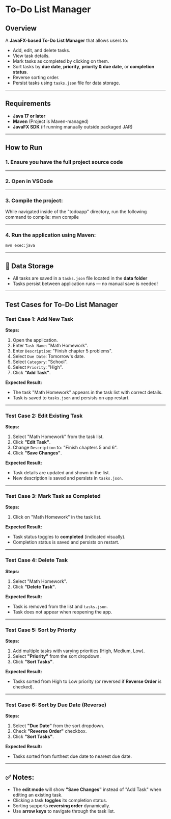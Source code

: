 # To-Do List Manager

## Overview
A **JavaFX-based To-Do List Manager** that allows users to:
- Add, edit, and delete tasks.
- View task details.
- Mark tasks as completed by clicking on them.
- Sort tasks by **due date**, **priority**, **priority & due date**, or **completion status**.
- Reverse sorting order.
- Persist tasks using `tasks.json` file for data storage.

---

## Requirements
- **Java 17 or later**
- **Maven** (Project is Maven-managed)
- **JavaFX SDK** (if running manually outside packaged JAR)

---

## How to Run

### 1. Ensure you have the full project source code

---

### 2. Open in VSCode

---

### 3. Compile the project:
While navigated inside of the "todoapp" directory, run the following command to compile:
    mvn compile

---

### 4. Run the application using Maven:
    mvn exec:java

---

## 💾 Data Storage
- All tasks are saved in a `tasks.json` file located in the **data folder**
- Tasks persist between application runs — no manual save is needed!

---

## Test Cases for To-Do List Manager

### Test Case 1: Add New Task
**Steps:**
1. Open the application.
2. Enter `Task Name`: "Math Homework".
3. Enter `Description`: "Finish chapter 5 problems".
4. Select `Due Date`: Tomorrow's date.
5. Select `Category`: "School".
6. Select `Priority`: "High".
7. Click **"Add Task"**.

**Expected Result:**
- The task "Math Homework" appears in the task list with correct details.
- Task is saved to `tasks.json` and persists on app restart.

---

### Test Case 2: Edit Existing Task
**Steps:**
1. Select "Math Homework" from the task list.
2. Click **"Edit Task"**.
3. Change `Description` to: "Finish chapters 5 and 6".
4. Click **"Save Changes"**.

**Expected Result:**
- Task details are updated and shown in the list.
- New description is saved and persists in `tasks.json`.

---

### Test Case 3: Mark Task as Completed
**Steps:**
1. Click on "Math Homework" in the task list.

**Expected Result:**
- Task status toggles to **completed** (indicated visually).
- Completion status is saved and persists on restart.

---

### Test Case 4: Delete Task
**Steps:**
1. Select "Math Homework".
2. Click **"Delete Task"**.

**Expected Result:**
- Task is removed from the list and `tasks.json`.
- Task does not appear when reopening the app.

---

### Test Case 5: Sort by Priority
**Steps:**
1. Add multiple tasks with varying priorities (High, Medium, Low).
2. Select **"Priority"** from the sort dropdown.
3. Click **"Sort Tasks"**.

**Expected Result:**
- Tasks sorted from High to Low priority (or reversed if **Reverse Order** is checked).

---

### Test Case 6: Sort by Due Date (Reverse)
**Steps:**
1. Select **"Due Date"** from the sort dropdown.
2. Check **"Reverse Order"** checkbox.
3. Click **"Sort Tasks"**.

**Expected Result:**
- Tasks sorted from furthest due date to nearest due date.

---

## ✅ Notes:
- The **edit mode** will show **"Save Changes"** instead of "Add Task" when editing an existing task.
- Clicking a task **toggles** its completion status.
- Sorting supports **reversing order** dynamically.
- Use **arrow keys** to navigate through the task list.